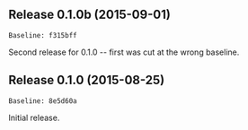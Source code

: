 ## Release 0.1.0b (2015-09-01)

```
Baseline: f315bff
```

Second release for 0.1.0 -- first was cut at the wrong baseline.
## Release 0.1.0 (2015-08-25)

```
Baseline: 8e5d60a
```

Initial release.
